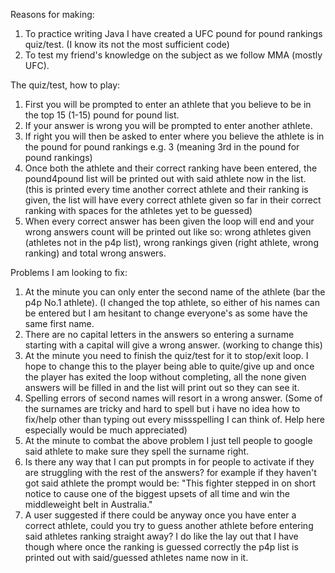 Reasons for making:

1) To practice writing Java I have created a UFC pound for pound rankings quiz/test. (I know its not the most sufficient code)
2) To test my friend's knowledge on the subject as we follow MMA (mostly UFC). 

The quiz/test, how to play:

1) First you will be prompted to enter an athlete that you believe to be in the top 15 (1-15) pound for pound list.
2) If your answer is wrong you will be prompted to enter another athlete.
3) If right you will then be asked to enter where you believe the athlete is in the pound for pound rankings e.g. 3 (meaning 3rd in the pound for pound rankings)
4) Once both the athlete and their correct ranking have been entered, the pound4pound list will be printed out with said athlete now in the list. (this is printed every time another correct athlete and their ranking is given, the list will have every correct athlete given so far in their correct ranking with spaces for the athletes yet to be guessed)
5) When every correct answer has been given the loop will end and your wrong answers count will be printed out like so: wrong athletes given (athletes not in the p4p list), wrong rankings given (right athlete, wrong ranking) and total wrong answers.

Problems I am looking to fix:

1) At the minute you can only enter the second name of the athlete (bar the p4p No.1 athlete). (I changed the top athlete, so either of his names can be entered but I am hesitant to change everyone's as some have the same first name.
2) There are no capital letters in the answers so entering a surname starting with a capital will give a wrong answer. (working to change this)
3) At the minute you need to finish the quiz/test for it to stop/exit loop. I hope to change this to the player being able to quite/give up and once the player has exited the loop without completing, all the none given answers will be filled in and the list will print out so they can see it.
4) Spelling errors of second names will resort in a wrong answer. (Some of the surnames are tricky and hard to spell but i have no idea how to fix/help other than typing out every missspelling I can think of. Help here especially would be much appreciated)
5) At the minute to combat the above problem I just tell people to google said athlete to make sure they spell the surname right.
6) Is there any way that I can put prompts in for people to activate if they are struggling with the rest of the answers? for example if they haven't got said athlete the prompt would be: "This fighter stepped in on short notice to cause one of the biggest upsets of all time and win the middleweight belt in Australia."
7) A user suggested if there could be anyway once you have enter a correct athlete, could you try to guess another athlete before entering said athletes ranking straight away? I do like the lay out that I have though where once the ranking is guessed correctly the p4p list is printed out with said/guessed athletes name now in it. 
